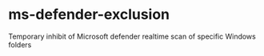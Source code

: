 # ms-defender-exclusion
Temporary inhibit of Microsoft defender realtime scan of specific Windows folders
